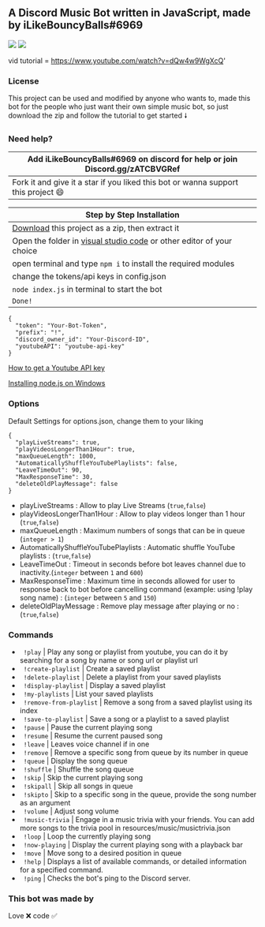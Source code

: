 ## A Discord Music Bot written in JavaScript,     made by iLikeBouncyBalls#6969

![](https://img.shields.io/github/watchers/Rdimo/Discord-Music-Bot?style=social) 
![](https://img.shields.io/github/stars/Rdimo/Discord-Music-Bot?style=social) 

vid tutorial = https://www.youtube.com/watch?v=dQw4w9WgXcQ'
### License
This project can be used and modified by anyone who wants to, made this bot for the people who just want their own simple music bot, so just download the zip and follow the tutorial to get started 🠗

### Need help?
| Add iLikeBouncyBalls#6969 on discord for help or join Discord.gg/zATCBVGRef	|
| -----------------------------------------------------------------------------	|
| Fork it and give it a star if you liked this bot or wanna support this project 😄	|
	

|    Step by Step Installation 		|
| ------------------------------------ 	|
| [Download](https://github.com/Rdimo/Discord-Music-Bot/archive/refs/heads/main.zip) this project as a zip, then extract it	|
| Open the folder in [visual studio code](https://code.visualstudio.com/Download#) or other editor of your choice							|
| open terminal and type `npm i` to install the required modules 		|
| change the tokens/api keys in config.json 		|
| `node index.js` in terminal to start the bot 				|
| `Done!` 				|
```
{
  "token": "Your-Bot-Token",
  "prefix": "!",
  "discord_owner_id": "Your-Discord-ID",
  "youtubeAPI": "youtube-api-key"
}
```
[How to get a Youtube API key](https://developers.google.com/youtube/v3/getting-started)

[Installing node.js on Windows](https://treehouse.github.io/installation-guides/windows/node-windows.html)

### Options

Default Settings for options.json, change them to your liking

```
{
  "playLiveStreams": true,
  "playVideosLongerThan1Hour": true,
  "maxQueueLength": 1000,
  "AutomaticallyShuffleYouTubePlaylists": false,
  "LeaveTimeOut": 90,
  "MaxResponseTime": 30,
  "deleteOldPlayMessage": false
}
```

- playLiveStreams : Allow to play Live Streams (`true`,`false`)
- playVideosLongerThan1Hour : Allow to play videos longer than 1 hour (`true`,`false`)
- maxQueueLength : Maximum numbers of songs that can be in queue (`integer > 1`)
- AutomaticallyShuffleYouTubePlaylists : Automatic shuffle YouTube playlists : (`true`,`false`)
- LeaveTimeOut : Timeout in seconds before bot leaves channel due to inactivity.(`integer` between `1` and `600`)
- MaxResponseTime : Maximum time in seconds allowed for user to response back to bot before cancelling command (example: using !play song name) : (`integer` between `5` and `150`)
- deleteOldPlayMessage : Remove play message after playing or no : (`true`,`false`)

### Commands

* ` !play`                 | Play any song or playlist from youtube, you can do it by searching for a song by name or song url or playlist url                                                     
* ` !create-playlist`      | Create a saved playlist                                                                                                                                                  
* ` !delete-playlist`      | Delete a playlist from your saved playlists                                                                                                                            
* ` !display-playlist`     | Display a saved playlist                                                                                                                                               
* ` !my-playlists`         | List your saved playlists                                                                                                                                                      
* ` !remove-from-playlist` | Remove a song from a saved playlist using its index                                                                                                              
* ` !save-to-playlist`     | Save a song or a playlist to a saved playlist
* ` !pause`                | Pause the current playing song                                                                                                                                                       
* ` !resume`               | Resume the current paused song                                                                                                                                                      
* ` !leave`                | Leaves voice channel if in one                                                                                                                                                        
* ` !remove`               | Remove a specific song from queue by its number in queue                                                                                                                          
* ` !queue`                | Display the song queue                                                                                                                                                              
* ` !shuffle`              | Shuffle the song queue                                                                                                                                                              
* ` !skip`                 | Skip the current playing song                                                                                                                                                       
* ` !skipall`              | Skip all songs in queue                                                                                                                                                              
* ` !skipto`               | Skip to a specific song in the queue, provide the song number as an argument                                                                                                      
* ` !volume`               | Adjust song volume                                                                                                                                                              
* ` !music-trivia`         | Engage in a music trivia with your friends. You can add more songs to the trivia pool in resources/music/musictrivia.json                                                     
* ` !loop`                 | Loop the currently playing song                                                                                                                                                                                                                                              
* ` !now-playing`          | Display the current playing song with a playback bar                                                                                                                  
* ` !move`                 | Move song to a desired position in queue                                                                                                                                      
* ` !help` 		   | Displays a list of available commands, or detailed information for a specified command.
* ` !ping` 		   | Checks the bot's ping to the Discord server.

### This bot was made by
Love ❌
code ✅